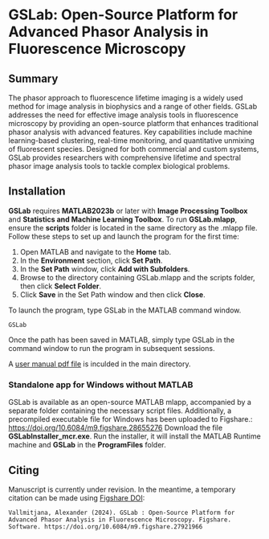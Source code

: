 # GSLab: Open-Source Platform for Advanced Phasor Analysis in Fluorescence Microscopy

## Summary

The phasor approach to fluorescence lifetime imaging is a widely used method for image analysis in biophysics and a range of other fields. GSLab addresses the need for effective image analysis tools in fluorescence microscopy by providing an open-source platform that enhances traditional phasor analysis with advanced features. Key capabilities include machine learning-based clustering, real-time monitoring, and quantitative unmixing of fluorescent species. Designed for both commercial and custom systems, GSLab provides researchers with comprehensive lifetime and spectral phasor image analysis tools to tackle complex biological problems.

## Installation

**GSLab** requires **MATLAB2023b** or later with **Image Processing Toolbox** and **Statistics and Machine Learning Toolbox**. To run **GSLab.mlapp**, ensure the **scripts** folder is located in the same directory as the .mlapp file. Follow these steps to set up and launch the program for the first time:
1.	Open MATLAB and navigate to the **Home** tab.
2.	In the **Environment** section, click **Set Path**.
3.	In the **Set Path** window, click **Add with Subfolders**.
4.	Browse to the directory containing GSLab.mlapp and the scripts folder, then click **Select Folder**.
5.	Click **Save** in the Set Path window and then click **Close**.
  
To launch the program, type GSLab in the MATLAB command window.
```
GSLab
```
Once the path has been saved in MATLAB, simply type GSLab in the command window to run the program in subsequent sessions.

A [user manual pdf file](GSLab_Manual.pdf) is inculded in the main directory. 

### Standalone app for Windows without MATLAB

GSLab is available as an open-source MATLAB mlapp, accompanied by a separate folder containing the necessary script files. Additionally, a precompiled executable file for Windows has been uploaded to Figshare.:
https://doi.org/10.6084/m9.figshare.28655276
Download the file **GSLabInstaller_mcr.exe**. Run the installer, it will install the MATLAB Runtime machine and **GSLab** in the **ProgramFiles** folder. 



## Citing
Manuscript is currently under revision. In the meantime, a temporary citation can be made using [Figshare DOI](https://doi.org/10.6084/m9.figshare.27921966):
```
Vallmitjana, Alexander (2024). GSLab : Open-Source Platform for Advanced Phasor Analysis in Fluorescence Microscopy. Figshare. Software. https://doi.org/10.6084/m9.figshare.27921966
```
